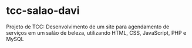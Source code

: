 # tcc-salao-davi
Projeto de TCC: Desenvolvimento de um site para agendamento de serviços em um salão de beleza, utilizando HTML, CSS, JavaScript, PHP e MySQL
